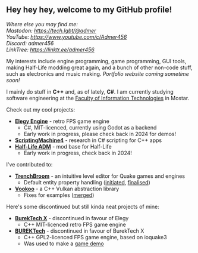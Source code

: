 ## Hey hey hey, welcome to my GitHub profile!

*Where else you may find me:*  
*Mastodon: https://tech.lgbt/@admer  
YouTube: https://www.youtube.com/c/Admer456  
Discord: admer456  
LinkTree: https://linktr.ee/admer456*

My interests include engine programming, game programming, GUI tools, making Half-Life modding great again, and a bunch of other non-code stuff, such as electronics and music making. *Portfolio website coming sometime soon!*

I mainly do stuff in **C++** and, as of lately, **C#**. I am currently studying software engineering at the [Faculty of Information Technologies](https://www.fit.ba/) in Mostar.

Check out my cool projects:
* [**Elegy Engine**](https://github.com/ElegyEngine) - retro FPS game engine
    - C#, MIT-licenced, currently using Godot as a backend
    - Early work in progress, please check back in 2024 for demos!
* [**ScriptingMachine4**](https://github.com/Admer456/ScriptingMachine4) - research in C# scripting for C++ apps
* [**Half-Life ADM**](https://github.com/Admer456/halflife-adm) - mod base for Half-Life
    - Early work in progress, check back in 2024!

I've contributed to:
* [**TrenchBroom**](https://github.com/TrenchBroom/TrenchBroom) - an intuitive level editor for Quake games and engines
    - Default entity property handling ([initiated](https://github.com/TrenchBroom/TrenchBroom/pull/3941), [finalised](https://github.com/TrenchBroom/TrenchBroom/pull/4164))
* [**Vookoo**](https://github.com/andy-thomason/Vookoo) - a C++ Vulkan abstraction library
    - Fixes for examples ([merged](https://github.com/andy-thomason/Vookoo/pull/45))

Here's some discontinued but still kinda neat projects of mine:
* [**BurekTech X**](https://github.com/Admer456/btx-engine) - discontinued in favour of Elegy
    - C++ MIT-licenced retro FPS game engine
* [**BUREKTech**](https://github.com/Admer456/ioq3-burek) - discontinued in favour of BurekTech X
    - C++ GPL2-licenced FPS game engine, based on ioquake3
    - Was used to make a [game demo](https://www.youtube.com/watch?v=SzYP1LTfNuk&t=1668s)
